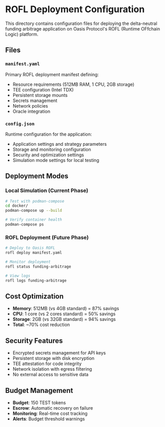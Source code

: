 # ROFL Deployment Configuration

This directory contains configuration files for deploying the delta-neutral funding arbitrage application on Oasis Protocol's ROFL (Runtime OFfchain Logic) platform.

## Files

### `manifest.yaml`
Primary ROFL deployment manifest defining:
- Resource requirements (512MB RAM, 1 CPU, 2GB storage)
- TEE configuration (Intel TDX)
- Persistent storage mounts
- Secrets management
- Network policies
- Oracle integration

### `config.json` 
Runtime configuration for the application:
- Application settings and strategy parameters
- Storage and monitoring configuration
- Security and optimization settings
- Simulation mode settings for local testing

## Deployment Modes

### Local Simulation (Current Phase)
```bash
# Test with podman-compose
cd docker/
podman-compose up --build

# Verify container health
podman-compose ps
```

### ROFL Deployment (Future Phase)
```bash
# Deploy to Oasis ROFL
rofl deploy manifest.yaml

# Monitor deployment
rofl status funding-arbitrage

# View logs
rofl logs funding-arbitrage
```

## Cost Optimization

- **Memory**: 512MB (vs 4GB standard) = 87% savings
- **CPU**: 1 core (vs 2 cores standard) = 50% savings  
- **Storage**: 2GB (vs 32GB standard) = 94% savings
- **Total**: ~70% cost reduction

## Security Features

- Encrypted secrets management for API keys
- Persistent storage with disk encryption
- TEE attestation for code integrity
- Network isolation with egress filtering
- No external access to sensitive data

## Budget Management

- **Budget**: 150 TEST tokens
- **Escrow**: Automatic recovery on failure
- **Monitoring**: Real-time cost tracking
- **Alerts**: Budget threshold warnings